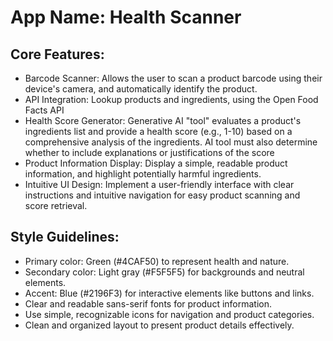 # **App Name**: Health Scanner

## Core Features:

- Barcode Scanner: Allows the user to scan a product barcode using their device's camera, and automatically identify the product.
- API Integration: Lookup products and ingredients, using the Open Food Facts API
- Health Score Generator: Generative AI "tool" evaluates a product's ingredients list and provide a health score (e.g., 1-10) based on a comprehensive analysis of the ingredients. AI tool must also determine whether to include explanations or justifications of the score
- Product Information Display: Display a simple, readable product information, and highlight potentially harmful ingredients.
- Intuitive UI Design: Implement a user-friendly interface with clear instructions and intuitive navigation for easy product scanning and score retrieval.

## Style Guidelines:

- Primary color: Green (#4CAF50) to represent health and nature.
- Secondary color: Light gray (#F5F5F5) for backgrounds and neutral elements.
- Accent: Blue (#2196F3) for interactive elements like buttons and links.
- Clear and readable sans-serif fonts for product information.
- Use simple, recognizable icons for navigation and product categories.
- Clean and organized layout to present product details effectively.